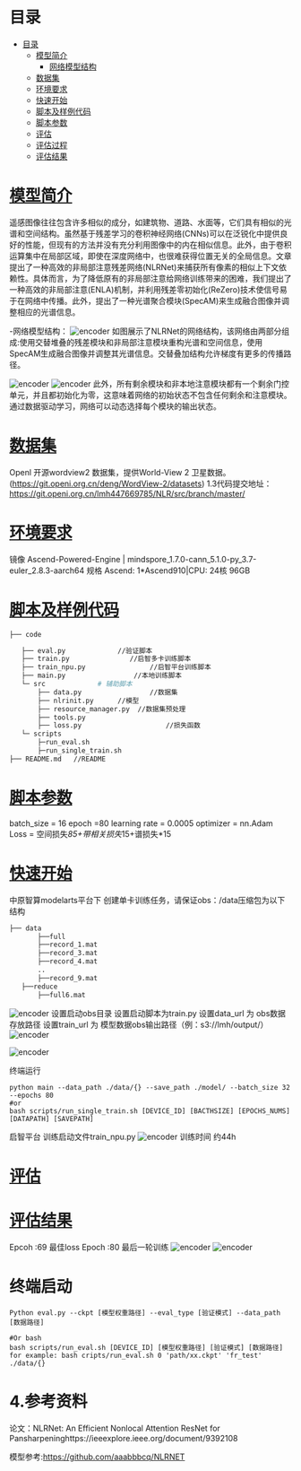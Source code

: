 # 目录
<!-- TOC -->

- [目录](#目录)
    - [模型简介](#模型简介)
        - [网络模型结构](#网络模型结构)
    - [数据集](#数据集)
    - [环境要求](#ENV)
    - [快速开始](#Start)
    - [脚本及样例代码](#Code)
    - [脚本参数](#param)
    - [评估](#eval)
    - [评估过程](#evalusage)
    - [评估结果](#evalresult)
<!-- /TOC -->
# [模型简介](#目录)
遥感图像往往包含许多相似的成分，如建筑物、道路、水面等，它们具有相似的光谱和空间结构。虽然基于残差学习的卷积神经网络(CNNs)可以在泛锐化中提供良好的性能，但现有的方法并没有充分利用图像中的内在相似信息。此外，由于卷积运算集中在局部区域，即使在深度网络中，也很难获得位置无关的全局信息。文章提出了一种高效的非局部注意残差网络(NLRNet)来捕获所有像素的相似上下文依赖性。具体而言，为了降低原有的非局部注意给网络训练带来的困难，我们提出了一种高效的非局部注意(ENLA)机制，并利用残差零初始化(ReZero)技术使信号易于在网络中传播。此外，提出了一种光谱聚合模块(SpecAM)来生成融合图像并调整相应的光谱信息。

-网络模型结构：
![encoder](imgs/net.JPG)
如图展示了NLRNet的网络结构，该网络由两部分组成:使用交替堆叠的残差模块和非局部注意模块重构光谱和空间信息，使用SpecAM生成融合图像并调整其光谱信息。交替叠加结构允许梯度有更多的传播路径。

![encoder](imgs/net2.JPG)
![encoder](imgs/net3.JPG) 
此外，所有剩余模块和非本地注意模块都有一个剩余门控单元，并且都初始化为零，这意味着网络的初始状态不包含任何剩余和注意模块。通过数据驱动学习，网络可以动态选择每个模块的输出状态。

# [数据集](#数据集)
Openl 开源wordview2 数据集，提供World-View 2 卫星数据。(https://git.openi.org.cn/deng/WordView-2/datasets)
1.3代码提交地址：
https://git.openi.org.cn/lmh447669785/NLR/src/branch/master/
# [环境要求](#环境要求)
镜像 Ascend-Powered-Engine | mindspore_1.7.0-cann_5.1.0-py_3.7-euler_2.8.3-aarch64
规格	Ascend: 1*Ascend910|CPU: 24核 96GB
# [脚本及样例代码](#Code)
 ```bash
├── code

    ├── eval.py				//验证脚本  
    ├── train.py               //启智多卡训练脚本  
    ├── train_npu.py				//启智平台训练脚本
    ├── main.py					//本地训练脚本   						
    └─ src             # 辅助脚本
        ├── data.py					//数据集
        ├── nlrinit.py		//模型
        ├── resource_manager.py  //数据集预处理
        ├── tools.py
        ├── loss.py               		//损失函数
    └─ scripts
        ├─run_eval.sh
        ├─run_single_train.sh 
├── README.md   //README 
```


# [脚本参数](#param)
batch_size = 16
epoch =80
learning rate = 0.0005
optimizer = nn.Adam
Loss = 空间损失*85+带相关损失*15+谱损失*15
# [快速开始](#Start)
中原智算modelarts平台下 创建单卡训练任务，请保证obs：/data压缩包为以下结构
 ```bash
├── data		       				
        ├──full    
        ├──record_1.mat
        ├──record_3.mat
        ├──record_4.mat
        ..
        ├──record_9.mat
    ├──reduce
        ├──full6.mat   
 ``` 
![encoder](imgs/train3.JPG) 
设置启动obs目录
设置启动脚本为train.py
设置data_url 为 obs数据存放路径
设置train_url 为 模型数据obs输出路径（例：s3://lmh/output/）
![encoder](imgs/train.JPG) 

![encoder](imgs/train2.JPG) 


终端运行 
```shell
python main --data_path ./data/{} --save_path ./model/ --batch_size 32 --epochs 80
#or 
bash scripts/run_single_train.sh [DEVICE_ID] [BACTHSIZE] [EPOCHS_NUMS] [DATAPATH] [SAVEPATH]
```
启智平台
训练启动文件train_npu.py
![encoder](imgs/train5.JPG)
训练时间 约44h


# [评估](#eval)
# [评估结果](#evalresult)
Epcoh :69 最佳loss
Epoch :80 最后一轮训练
![encoder](imgs/qnr.JPG) 
![encoder](imgs/erags.JPG) 
# 终端启动
```shell
Python eval.py --ckpt [模型权重路径] --eval_type [验证模式] --data_path [数据路径]

#Or bash
bash scripts/run_eval.sh [DEVICE_ID] [模型权重路径] [验证模式] [数据路径]
for example: bash cripts/run_eval.sh 0 'path/xx.ckpt' 'fr_test' ./data/{}
```

# 4.参考资料
论文：NLRNet: An Efficient Nonlocal Attention ResNet for Pansharpeninghttps://ieeexplore.ieee.org/document/9392108

模型参考:https://github.com/aaabbbcq/NLRNET